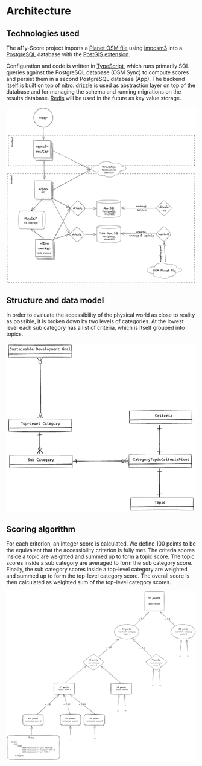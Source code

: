 # Architecture

## Technologies used

The a11y-Score project imports a [Planet OSM file](https://planet.openstreetmap.org/) using [imposm3](https://imposm.org/docs/imposm3/latest/) into a [PostgreSQL](https://www.postgresql.org/) database with the [PostGIS extension](https://postgis.net/).

Configuration and code is written in [TypeScript](https://www.typescriptlang.org/), which runs primarily SQL queries against the PostgreSQL database (OSM Sync) to compute scores and persist them in a second PostgreSQL database (App). The backend itself is built on top of [nitro](https://nitro.build/). [drizzle](https://orm.drizzle.team/) is used as abstraction layer on top of the database and for managing the schema and running migrations on the results database. [Redis](https://redis.io/) will be used in the future as key value storage.

![Architecture overview](../_assets/diagrams/architecture-overview.excalidraw.png)

## Structure and data model

In order to evaluate the accessibility of the physical world as close to reality as possible, it is broken down by two levels of categories. At the lowest level each sub category has a list of criteria, which is itself grouped into topics.

![ER diagram of the data structure](../_assets/diagrams/er-diagram-data-structure.excalidraw.png)

## Scoring algorithm

For each criterion, an integer score is calculated. We define 100 points to be the equivalent that the accessibility criterion is fully met. The criteria scores inside a topic are weighted and summed up to form a topic score. The topic scores inside a sub category are averaged to form the sub category score. Finally, the sub category scores inside a top-level category are weighted and summed up to form the top-level category score. The overall score is then calculated as weighted sum of the top-level category scores.

![Scoring algorithm](../_assets/diagrams/scoring-algorithm.excalidraw.png)
